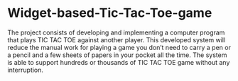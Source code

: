 # Widget-based-Tic-Tac-Toe-game
The project consists of developing and implementing a computer program that plays TIC TAC TOE against another player. This developed system will reduce the manual work for playing a game you don’t need to carry a pen or a pencil and a few sheets of papers in your pocket all the time. The system is able to support hundreds or thousands of TIC TAC TOE game without any interruption.
